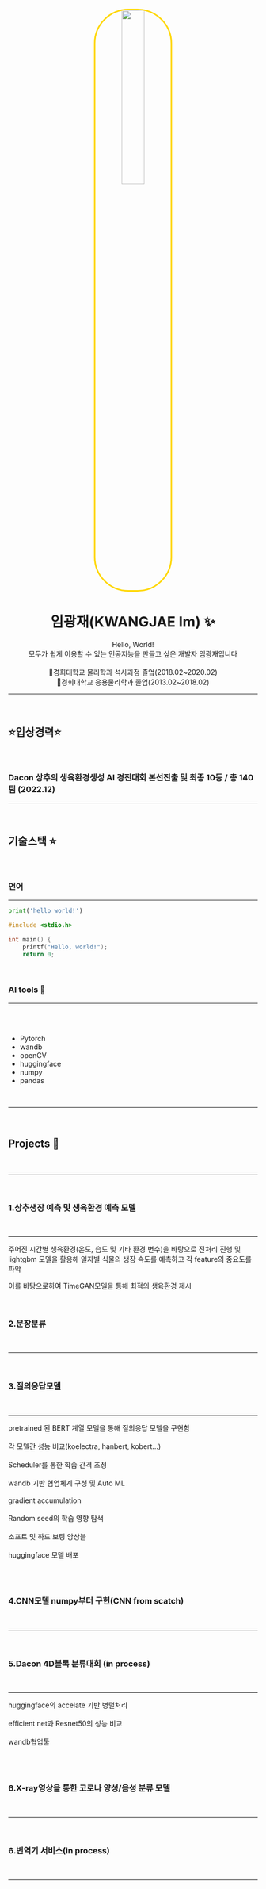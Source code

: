  <p align="center"> 
 <img style="
border: 3px solid gold;
border-radius: 70px;
width: 30%;
height: 30%;
-moz-border-radius: 70p
-khtml-border-radius: 70px;
-webkit-border-radius: 70px;
"
src="https://user-images.githubusercontent.com/86638764/211457745-3867a2c4-a8ad-4456-955d-5bf84f44fd74.jpg">

  <p align="center"> 
 
<h1 align="center">임광재(KWANGJAE Im) ✨

</h1>

  <p align="center">
Hello, World! <br/>모두가 쉽게 이용할 수 있는 인공지능을 만들고 싶은 개발자 임광재입니다 <br/><br/>🏫경희대학교 물리학과 석사과정 졸업(2018.02~2020.02) <br/> 🏫경희대학교 응용물리학과 졸업(2013.02~2018.02)
  <br/>

---
  
</p>
<br/>

## ⭐️입상경력⭐️

<br/>


###  Dacon 상추의 생육환경생성 AI 경진대회 본선진출 및 최종 10등 / 총 140팀 (2022.12)
---

<br/>

## 기술스택 ⭐️


<br/>




### 언어

---

```python
print('hello world!')
```

```C
#include <stdio.h>

int main() {
    printf("Hello, world!");
    return 0;
```

<br/>

### AI tools 🚩

---

<br/>


<br/>

- Pytorch  
- wandb
- openCV
- huggingface
- numpy
- pandas 


<br/>

---

<br/>


## Projects 🍪

<br/>

---
<br/>



### 1.상추생장 예측 및 생육환경 예측 모델 

<br/>

---

주어진 시간별 생육환경(온도, 습도 및 기타 환경 변수)을 바탕으로 전처리 진행 및 lightgbm 모델을 활용해 
일자별 식물의 생장 속도를 예측하고 각 feature의 중요도를 파악 

이를 바탕으로하여 TimeGAN모델을 통해 최적의 생육환경 제시 


<br/>

### 2.문장분류 

<br/>

---

<br/>

### 3.질의응답모델 

<br/>

---

pretrained 된 BERT 계열 모델을 통해 질의응답 모델을 구현함 <br/>
<br/>
각 모델간 성능 비교(koelectra, hanbert, kobert...) <br/>
<br/>
Scheduler를 통한 학습 간격 조정  <br/>
<br/>
wandb 기반 협업체계 구성 및 Auto ML <br/> 
<br/>
gradient accumulation  <br/>
<br/>
Random seed의 학습 영향 탐색 <br/>
<br/>
소프트 및 하드 보팅 앙상블 <br/>
<br/>
huggingface 모델 배포 <br/>

<br/>

<br/>

### 4.CNN모델 numpy부터 구현(CNN from scatch)


<br/>

---

<br/>

### 5.Dacon 4D블록 분류대회 (in process)


<br/>

---

huggingface의 accelate 기반 병렬처리  <br/>
<br/>
efficient net과 Resnet50의 성능 비교 <br/>
<br/>
wandb협업툴  <br/>

<br/>


<br/>

### 6.X-ray영상을 통한 코로나 양성/음성 분류 모델 


<br/>

---

<br/>


### 6.번역기 서비스(in process)

<br/>

---

<br/>

